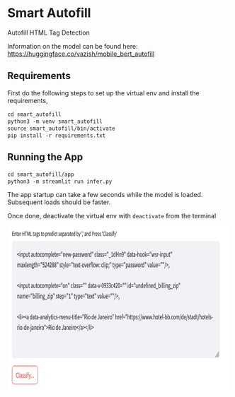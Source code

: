 # Smart Autofill
Autofill HTML Tag Detection

Information on the model can be found here: https://huggingface.co/vazish/mobile_bert_autofill

## Requirements
First do the following steps to set up the virtual env and install the requirements,

```
cd smart_autofill
python3 -m venv smart_autofill
source smart_autofill/bin/activate
pip install -r requirements.txt
```

## Running the App
```
cd smart_autofill/app
python3 -m streamlit run infer.py
```

The app startup can take a few seconds while the model is loaded. Subsequent loads should be faster.

Once done, deactivate the virtual env with `deactivate` from the terminal

<p align="center">
  <img src="assets/app_screenshot.png" width="500" height="375" />
</p>
